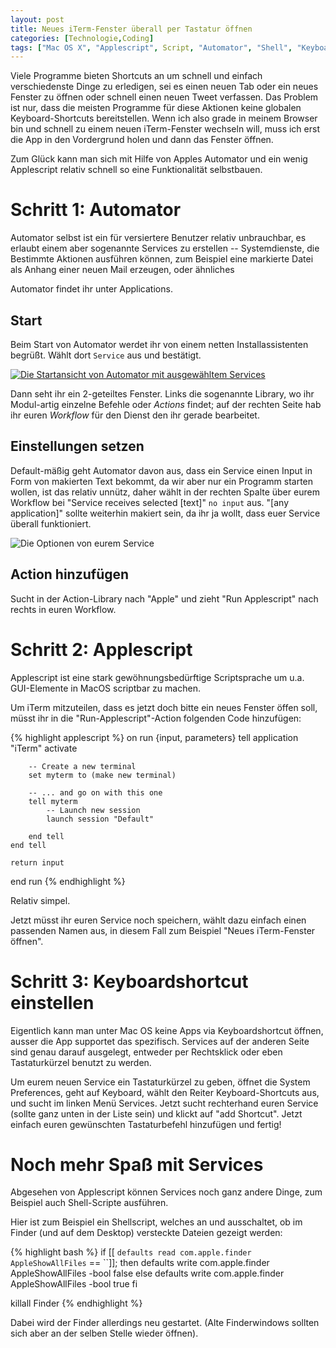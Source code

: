 ```yaml
---
layout: post
title: Neues iTerm-Fenster überall per Tastatur öffnen
categories: [Technologie,Coding]
tags: ["Mac OS X", "Applescript", Script, "Automator", "Shell", "Keyboard", "Shortcuts"]
---
```


Viele Programme bieten Shortcuts an um schnell und einfach
verschiedenste Dinge zu erledigen, sei es einen neuen Tab oder ein neues
Fenster zu öffnen oder schnell einen neuen Tweet verfassen. Das Problem
ist nur, dass die meisten Programme für diese Aktionen keine globalen
Keyboard-Shortcuts bereitstellen. Wenn ich also grade in meinem Browser
bin und schnell zu einem neuen iTerm-Fenster wechseln will, muss ich
erst die App in den Vordergrund holen und dann das Fenster öffnen.

Zum Glück kann man sich mit Hilfe von Apples Automator und ein wenig
Applescript relativ schnell so eine Funktionalität selbstbauen.

# Schritt 1: Automator
Automator selbst ist ein für versiertere Benutzer
relativ unbrauchbar, es erlaubt einem aber sogenannte Services zu
erstellen -- Systemdienste, die Bestimmte Aktionen ausführen können, zum
Beispiel eine markierte Datei als Anhang einer neuen Mail erzeugen, oder
ähnliches

Automator findet ihr unter Applications.

## Start
Beim Start von Automator werdet ihr von einem netten
Installassistenten begrüßt. Wählt dort `Service` aus und bestätigt.

[![Die Startansicht von Automator mit ausgewähltem Services](/images/2012_08-16-automator-small.png)](/images/2012_08-16-automator-full.png)

Dann seht ihr ein 2-geteiltes Fenster. Links die sogenannte Library, wo
ihr Modul-artig einzelne Befehle oder _Actions_ findet; auf der rechten
Seite hab ihr euren _Workflow_ für den Dienst den ihr gerade bearbeitet.

## Einstellungen setzen
Default-mäßig geht Automator davon aus, dass ein Service einen Input in Form von makierten Text bekommt, da wir aber nur
ein Programm starten wollen, ist das relativ unnütz, daher wählt in der
rechten Spalte über eurem Workflow bei "Service receives selected
[text]" `no input` aus. "[any application]" sollte weiterhin makiert
sein, da ihr ja wollt, dass euer Service überall funktioniert.

![Die Optionen von eurem Service](/images/2012_08-16-automator-settings.png)

## Action hinzufügen
Sucht in der Action-Library nach "Apple" und zieht
"Run Applescript" nach rechts in euren Workflow.

# Schritt 2: Applescript
Applescript ist eine stark gewöhnungsbedürftige
Scriptsprache um u.a. GUI-Elemente in MacOS scriptbar zu machen.

Um iTerm mitzuteilen, dass es jetzt doch bitte ein neues Fenster öffen
soll, müsst ihr in die "Run-Applescript"-Action folgenden Code
hinzufügen:

{% highlight applescript %}
on run {input, parameters}
    tell application "iTerm"
        activate

        -- Create a new terminal
        set myterm to (make new terminal)

        -- ... and go on with this one
        tell myterm
            -- Launch new session
            launch session "Default"

        end tell
    end tell

    return input
end run
{% endhighlight %}


Relativ simpel.

Jetzt müsst ihr euren Service noch speichern, wählt dazu einfach einen
passenden Namen aus, in diesem Fall zum Beispiel "Neues iTerm-Fenster
öffnen".

# Schritt 3: Keyboardshortcut einstellen
Eigentlich kann man unter Mac
OS keine Apps via Keyboardshortcut öffnen, ausser die App supportet das
spezifisch. Services auf der anderen Seite sind genau darauf ausgelegt,
entweder per Rechtsklick oder eben Tastaturkürzel benutzt zu werden.

Um eurem neuen Service ein Tastaturkürzel zu geben, öffnet die System
Preferences, geht auf Keyboard, wählt den Reiter Keyboard-Shortcuts aus,
und sucht im linken Menü Services. Jetzt sucht rechterhand euren Service
(sollte ganz unten in der Liste sein) und klickt auf "add Shortcut".
Jetzt einfach euren gewünschten Tastaturbefehl hinzufügen und fertig!

# Noch mehr Spaß mit Services
Abgesehen von Applescript können Services
noch ganz andere Dinge, zum Beispiel auch Shell-Scripte ausführen.

Hier ist zum Beispiel ein Shellscript, welches an und ausschaltet, ob im
Finder (und auf dem Desktop) versteckte Dateien gezeigt werden:

{% highlight bash %}
if [[ `defaults read com.apple.finder AppleShowAllFiles` == ``]]; then
    defaults write com.apple.finder AppleShowAllFiles -bool false
else
    defaults write com.apple.finder AppleShowAllFiles -bool true
fi

killall Finder
{% endhighlight %}

Dabei wird der Finder allerdings neu gestartet. (Alte Finderwindows
sollten sich aber an der selben Stelle wieder öffnen).
